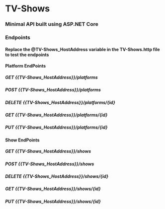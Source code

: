 # TV-Shows

### Minimal API built using ASP.NET Core

### Endpoints
#### Replace the @TV-Shows_HostAddress variable in the TV-Shows.http file to test the endpoints

#### Platform EndPoints
##### GET {{TV-Shows_HostAddress}}/platforms
##### POST {{TV-Shows_HostAddress}}/platforms
##### DELETE {{TV-Shows_HostAddress}}/platforms/{id}
##### GET {{TV-Shows_HostAddress}}/platforms/{id}
##### PUT {{TV-Shows_HostAddress}}/platforms/{id}

#### Show EndPoints
##### GET {{TV-Shows_HostAddress}}/shows
##### POST {{TV-Shows_HostAddress}}/shows
##### DELETE {{TV-Shows_HostAddress}}/shows/{id}
##### GET {{TV-Shows_HostAddress}}/shows/{id}
##### PUT {{TV-Shows_HostAddress}}/shows/{id}
